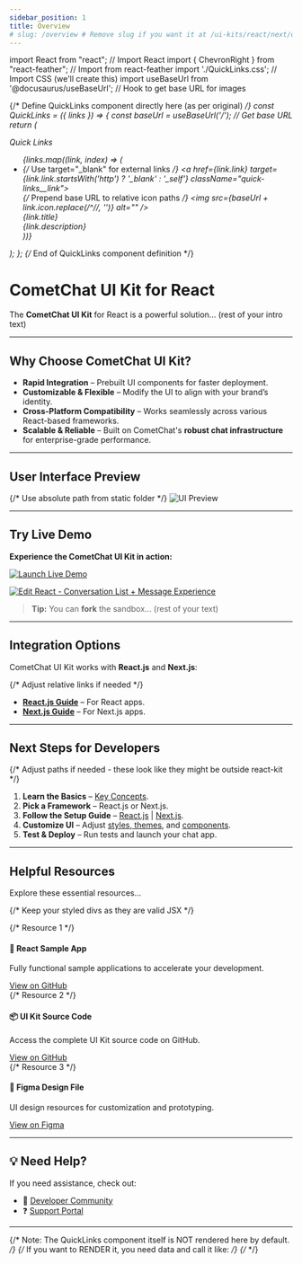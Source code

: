 ```yaml
---
sidebar_position: 1
title: Overview
# slug: /overview # Remove slug if you want it at /ui-kits/react/next/overview
---
```

import React from "react"; // Import React
import { ChevronRight } from "react-feather"; // Import from react-feather
import './QuickLinks.css'; // Import CSS (we'll create this)
import useBaseUrl from '@docusaurus/useBaseUrl'; // Hook to get base URL for images

{/* Define QuickLinks component directly here (as per original) */}
const QuickLinks = ({ links }) => {
  const baseUrl = useBaseUrl('/'); // Get base URL
  return (
    <div className="quick-links">
      <div className="quick-links__header">Quick Links</div>
      <ul className="quick-links__list">
        {links.map((link, index) => (
          <li key={index} className="quick-links__item">
            {/* Use target="_blank" for external links */}
            <a href={link.link} target={link.link.startsWith('http') ? '_blank' : '_self'} className="quick-links__link">
              <div className="quick-links__icon">
                 {/* Prepend base URL to relative icon paths */}
                <img src={baseUrl + link.icon.replace(/^\//, '')} alt="" />
              </div>
              <div className="quick-links__content">
                <div className="quick-links__title">{link.title}</div>
                <div className="quick-links__description">
                  {link.description}
                </div>
              </div>
              <div className="quick-links__arrow">
                <ChevronRight size={20} />
              </div>
            </a>
          </li>
        ))}
      </ul>
    </div>
  );
};
{/* End of QuickLinks component definition */}


# **CometChat UI Kit for React**

The **CometChat UI Kit** for React is a powerful solution... (rest of your intro text)

---

## **Why Choose CometChat UI Kit?**
- **Rapid Integration** – Prebuilt UI components for faster deployment.
- **Customizable & Flexible** – Modify the UI to align with your brand’s identity.
- **Cross-Platform Compatibility** – Works seamlessly across various React-based frameworks.
- **Scalable & Reliable** – Built on CometChat's **robust chat infrastructure** for enterprise-grade performance.

---

## **User Interface Preview**
{/* Use absolute path from static folder */}
![UI Preview](/assets/intro_web_screens.png)

---

## **Try Live Demo**
**Experience the CometChat UI Kit in action:**

[![Launch Live Demo](https://img.shields.io/badge/%F0%9F%9A%80_Launch_Live_Demo-007ACC?style=for-the-badge&logo=visual-studio-code&labelColor=333)](https://link.cometchat.com/cometchat-demo)

[![Edit React - Conversation List + Message Experience](https://codesandbox.io/static/img/play-codesandbox.svg)](https://link.cometchat.com/react-conversation-list-message)
> **Tip:** You can **fork** the sandbox... (rest of your text)

---

## **Integration Options**
CometChat UI Kit works with **React.js** and **Next.js**:

{/* Adjust relative links if needed */}
- **[React.js Guide](./react-js-integration)** – For React apps.
- **[Next.js Guide](./next-js-integration)** – For Next.js apps.

---

## **Next Steps for Developers**
{/* Adjust paths if needed - these look like they might be outside react-kit */}
1. **Learn the Basics** – [Key Concepts](/fundamentals/key-concepts).
2. **Pick a Framework** – React.js or Next.js.
3. **Follow the Setup Guide** – [React.js](./react-js-integration) | [Next.js](./next-js-integration).
4. **Customize UI** – Adjust [styles, themes](./theme), and [components](./components-overview).
5. **Test & Deploy** – Run tests and launch your chat app.

---

## **Helpful Resources**
Explore these essential resources...

{/* Keep your styled divs as they are valid JSX */}
<div style={{ display: 'flex', justifyContent: 'space-between', gap: '20px', flexWrap: 'wrap' }}>
  {/* Resource 1 */}
  <div style={{ flex: '1', minWidth: '300px', padding: '20px', border: '1px solid #e0e0e0', borderRadius: '8px', textAlign: 'center'}}>
    <h4>🚀 React Sample App</h4>
    <p>Fully functional sample applications to accelerate your development.</p>
    <a href="https://github.com/cometchat/cometchat-uikit-react/tree/v6/sample-app" target="_blank" style={{ color: '#6851D6', fontWeight: 'bold' }}>View on GitHub</a>
  </div>
  {/* Resource 2 */}
  <div style={{ flex: '1', minWidth: '300px', padding: '20px', border: '1px solid #e0e0e0', borderRadius: '8px', textAlign: 'center' }}>
    <h4>📦 UI Kit Source Code</h4>
    <p>Access the complete UI Kit source code on GitHub.</p>
    <a href="https://github.com/cometchat/cometchat-uikit-react/tree/v6" target="_blank" style={{ color: '#6851D6', fontWeight: 'bold' }}>View on GitHub</a>
  </div>
  {/* Resource 3 */}
  <div style={{ flex: '1', minWidth: '300px', padding: '20px', border: '1px solid #e0e0e0', borderRadius: '8px', textAlign: 'center'}}>
    <h4>🎨 Figma Design File</h4>
    <p>UI design resources for customization and prototyping.</p>
    <a href="https://www.figma.com/community/file/1442863561340379957/cometchat-ui-kit-for-web" target="_blank" style={{ color: '#6851D6', fontWeight: 'bold' }}>View on Figma</a>
  </div>
</div>

---

## **💡 Need Help?**
If you need assistance, check out:
- 💬 [Developer Community](http://community.cometchat.com/)
- ❓ [Support Portal](https://help.cometchat.com/hc/en-us/requests/new)

---

{/* Note: The QuickLinks component itself is NOT rendered here by default. */}
{/* If you want to RENDER it, you need data and call it like: */}
{/* <QuickLinks links={yourQuickLinksDataArray} /> */}